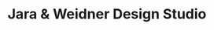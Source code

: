 ---
title: "Jara & Weidner Design Studio"
url: /fort-myers/jara-and-weidner-design-studio/
shop: kitchen
---